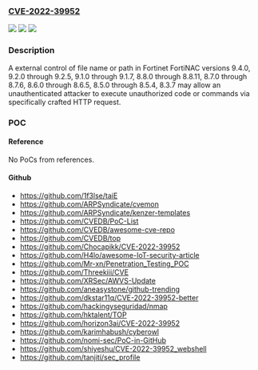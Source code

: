 ### [CVE-2022-39952](https://cve.mitre.org/cgi-bin/cvename.cgi?name=CVE-2022-39952)
![](https://img.shields.io/static/v1?label=Product&message=FortiNAC&color=blue)
![](https://img.shields.io/static/v1?label=Version&message=%3D%209.4.0%20&color=brighgreen)
![](https://img.shields.io/static/v1?label=Vulnerability&message=Execute%20unauthorized%20code%20or%20commands&color=brighgreen)

### Description

A external control of file name or path in Fortinet FortiNAC versions 9.4.0, 9.2.0 through 9.2.5, 9.1.0 through 9.1.7, 8.8.0 through 8.8.11, 8.7.0 through 8.7.6, 8.6.0 through 8.6.5, 8.5.0 through 8.5.4, 8.3.7 may allow an unauthenticated attacker to execute unauthorized code or commands via specifically crafted HTTP request.

### POC

#### Reference
No PoCs from references.

#### Github
- https://github.com/1f3lse/taiE
- https://github.com/ARPSyndicate/cvemon
- https://github.com/ARPSyndicate/kenzer-templates
- https://github.com/CVEDB/PoC-List
- https://github.com/CVEDB/awesome-cve-repo
- https://github.com/CVEDB/top
- https://github.com/Chocapikk/CVE-2022-39952
- https://github.com/H4lo/awesome-IoT-security-article
- https://github.com/Mr-xn/Penetration_Testing_POC
- https://github.com/Threekiii/CVE
- https://github.com/XRSec/AWVS-Update
- https://github.com/aneasystone/github-trending
- https://github.com/dkstar11q/CVE-2022-39952-better
- https://github.com/hackingyseguridad/nmap
- https://github.com/hktalent/TOP
- https://github.com/horizon3ai/CVE-2022-39952
- https://github.com/karimhabush/cyberowl
- https://github.com/nomi-sec/PoC-in-GitHub
- https://github.com/shiyeshu/CVE-2022-39952_webshell
- https://github.com/tanjiti/sec_profile

